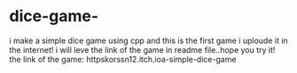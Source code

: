 # dice-game-
i make a simple dice game using cpp and this is the first game i uploude it in the internet! i will leve the link of the game in readme file..hope you try it!
the link of the game: httpskorssn12.itch.ioa-simple-dice-game
